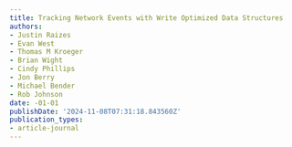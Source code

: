 ```yaml
---
title: Tracking Network Events with Write Optimized Data Structures
authors:
- Justin Raizes
- Evan West
- Thomas M Kroeger
- Brian Wight
- Cindy Phillips
- Jon Berry
- Michael Bender
- Rob Johnson
date: -01-01
publishDate: '2024-11-08T07:31:18.843560Z'
publication_types:
- article-journal
---
```

